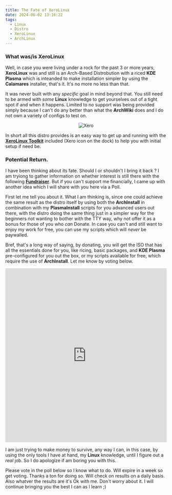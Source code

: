 ```yaml
---
title: The Fate of XeroLinux
date: 2024-06-02 13:16:22
tags:
  - Linux
  - Distro
  - XeroLinux
  - ArchLinux
---
```


### What was/is XeroLinux

Well, in case you were living under a rock for the past 3 or more years, **XeroLinux** was and still is an Arch-Based Distrobution with a riced **KDE Plasma** which is inteanded to make installation simpler by using the **Calamares** installer, that's it. It's no more no less than that.

It was never built with any *specific* goal in mind beyond that. You still need to be armed with *some* **Linux** knowledge to get yourselves out of a tight spot if and when it happens. Limited to no support was being provided simply because I can't do any better than what the **ArchWiki** does and I do not own a variety of configs to test on.

<div align="center">

![Xero](https://i.imgur.com/ujPgkvC.png)

</div>

In short all this distro provides is an easy way to get up and running with the [**XeroLinux Toolkit**](https://github.com/xerolinux/xlapit-cli) included (Xero icon on the dock) to help you with initial setup if need be.

### Potential Return.

I have been thinking about its fate. Should I or shouldn't I bring it back ? I am tryiong to gather information on whether interest is still there with the following [**Fundraiser**](https://ko-fi.com/Post/Some-Great-News-Coming-L4L8XLJBN). But if you can't support me financially, I came up with another idea which I will share with you here via a Poll.

First let me tell you about it. What I am thinking is, since one could achieve the same result as the distro itself by using both the **ArchInstall** in combination with my **PlasmaInstall** scripts for you advanced users out there, with the distro doing the same thing just in a simpler way for the beginners not wanting to bother with the TTY way, why not offer it as a bonus for those of you who *can* Donate. In case you can't and still want to enjoy my work for free, you can use my scripts which will *never* be paywalled.

Bref, that's a long way of saying, by donating, you will get the ISO that has all the essentials done for you, like ricing, basic packages, and **KDE Plasma** pre-configured for you out the box, or my scripts available for free, which require the use of **ArchInstall**. Let me know by voting below.

<div class="strawpoll-embed" id="strawpoll_BJnXVrJdxZv" style="height: 544px; max-width: 640px; width: 100%; margin: 0 auto; display: flex; flex-direction: column;"><iframe title="StrawPoll Embed" id="strawpoll_iframe_BJnXVrJdxZv" src="https://strawpoll.com/embed/BJnXVrJdxZv" style="position: static; visibility: visible; display: block; width: 100%; flex-grow: 1;" frameborder="0" allowfullscreen allowtransparency>Loading...</iframe><script async src="https://cdn.strawpoll.com/dist/widgets.js" charset="utf-8"></script></div>

I am just trying to make money to survive, any way I can, in this case, by using the only tools I have at hand, my **Linux** knowledge, until I figure out a *real* job. So I do apologize if am boring you with this.

Please vote in the poll below so I know what to do. Will expire in a week so get voting. Thanks a ton for doing so. Will check on results on a daily basis. Also whatver the results are it's Ok with me. Don't worry about it. I will continue bringing you the best I can as I learn ;)
